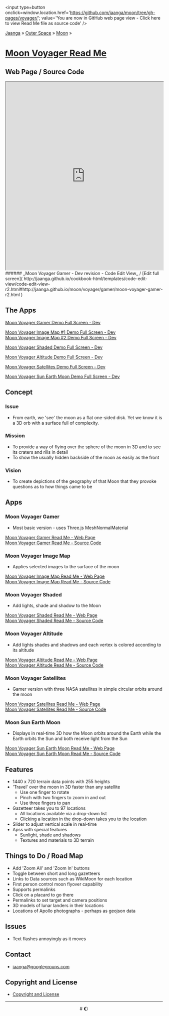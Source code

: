 <span style=display:none; >[You are now in GitHub source code view - click here to view Read Me file as a web page]( http://jaanga.github.io/moon/voyager/index.html "View file as a web page." ) </span>
<input type=button onclick=window.location.href='https://github.com/jaanga/moon/tree/gh-pages/voyager/'; value='You are now in GitHub web page view - Click here to view Read Me file as source code'  />

[Jaanga]( http://jaanga.github.io/ ) &raquo; [Outer Space]( http://jaanga.github.io/outer-space ) &raquo;
[Moon]( http://jaanga.github.io/moon/ ) &raquo;

[Moon Voyager Read Me]( index.html )
===

## Web Page / Source Code

<iframe class=ifr src=http://jaanga.github.io/cookbook-html/templates/code-edit-view/code-edit-view-r2.html#http://jaanga.github.io/moon/voyager/gamer/moon-voyager-gamer-r2.html width=100% height=600px ></iframe>  
###### _Moon Voyager Gamer - Dev revision - Code Edit View_ /  [Edit full screen]( http://jaanga.github.io/cookbook-html/templates/code-edit-view/code-edit-view-r2.html#http://jaanga.github.io/moon/voyager/gamer/moon-voyager-gamer-r2.html )

## The Apps

[Moon Voyager Gamer Demo Full Screen - Dev]( http://jaanga.github.io/moon/voyager/gamer/dev/ )

[Moon Voyager Image Map #1 Demo Full Screen - Dev]( http://jaanga.github.io/moon/voyager/image-map/dev/ )  
[Moon Voyager Image Map #2 Demo Full Screen - Dev]( http://jaanga.github.io/moon/voyager/image-map/moon-voyager-image-map-r1-2.html#http://jaanga.github.io/moon/images/moon_8k_color_brim16_4096x2048.jpg )  

[Moon Voyager Shaded Demo Full Screen - Dev]( http://jaanga.github.io/moon/voyager/shaded/dev/ )

[Moon Voyager Altitude Demo Full Screen - Dev]( http://jaanga.github.io/moon/voyager/altitude/dev/ )

[Moon Voyager Satellites Demo Full Screen - Dev]( http://jaanga.github.io/moon/voyager/satellites/dev/ )

[Moon Voyager Sun Earth Moon Demo Full Screen - Dev]( http://jaanga.github.io/moon/voyager/sun-earth-moon/dev/ )

## Concept

### Issue

* From earth, we 'see' the moon as a flat one-sided disk. Yet we know it is a 3D orb with a surface full of complexity.

### Mission

* To provide a way of flying over the sphere of the moon in 3D and to see its craters and rills in detail
* To show the usually hidden backside of the moon as easily as the front

### Vision

* To create depictions of the geography of that Moon that they provoke questions as to how things came to be


## Apps

### Moon Voyager Gamer

* Most basic version - uses Three.js MeshNormalMaterial

[Moon Voyager Gamer Read Me - Web Page]( http://jaanga.github.io/moon/voyager/gamer/ )  
[Moon Voyager Gamer Read Me - Source Code]( https://github.com/jaanga/moon/tree/gh-pages/voyager/gamer/ )  


### Moon Voyager Image Map

* Applies selected images to the surface of the moon

[Moon Voyager Image Map Read Me - Web Page]( http://jaanga.github.io/moon/voyager/image-map/ )  
[Moon Voyager Image Map Read Me - Source Code]( https://github.com/jaanga/moon/tree/gh-pages/voyager/image-map/ )  

### Moon Voyager Shaded

* Add lights, shade and shadow to the Moon

[Moon Voyager Shaded Read Me - Web Page]( http://jaanga.github.io/moon/voyager/shaded/ )  
[Moon Voyager Shaded Read Me - Source Code]( https://github.com/jaanga/moon/tree/gh-pages/voyager/shaded/ )  

### Moon Voyager Altitude

* Add lights shades and shadows and each vertex is colored according to its altitude

[Moon Voyager Altitude Read Me - Web Page]( http://jaanga.github.io/moon/voyager/altitude/ )  
[Moon Voyager Altitude Read Me - Source Code]( https://github.com/jaanga/moon/tree/gh-pages/voyager/altitude/ )  

### Moon Voyager Satellites

* Gamer version with three NASA satellites in simple circular orbits around the moon

[Moon Voyager Satellites Read Me - Web Page]( http://jaanga.github.io/moon/voyager/satellites/ )  
[Moon Voyager Satellites Read Me - Source Code]( https://github.com/jaanga/moon/tree/gh-pages/voyager/satellites/ )  

### Moon Sun Earth Moon

* Displays in real-time 3D how the Moon orbits around the Earth while the Earth orbits the Sun and both receive light from the Sun

[Moon Voyager Sun Earth Moon Read Me - Web Page]( http://jaanga.github.io/moon/voyager/sun-earth-moon/ )  
[Moon Voyager Sun Earth Moon Read Me - Source Code]( https://github.com/jaanga/moon/tree/gh-pages/voyager/sun-earth-moon/ )  



## Features

* 1440 x 720 terrain data points with 255 heights
* 'Travel' over the moon in 3D faster than any satellite
	* Use one finger to rotate
	* Pinch with two fingers to zoom in and out
	* Use three fingers to pan
* Gazetteer takes you to 97 locations
	* All locations available via a drop-down list
	* Clicking a location in the drop-down takes you to the location
* Slider to adjust vertical scale in real-time
* Apss with special features
	* Sunlight, shade and shadows
	* Textures and materials to 3D terrain



## Things to Do / Road Map

* Add 'Zoom All' and 'Zoom In' buttons
* Toggle between short and long gazetteers
* Links to Data sources such as WikiMoon for each location
* First person control moon flyover capability
* Supports permalinks
* Click on a placard to go there
* Permalinks to set target and camera positions
* 3D models of lunar landers in their locations
* Locations of Apollo photographs - perhaps as geojson data

## Issues

* Text flashes annoyingly as it moves

## Contact

* jaanga@googlegroups.com

## Copyright and License

* [Copyright and License]( http://jaanga.github.io/#http://jaanga.github.io/jaanga-copyright-and-mit-license.md ) 

***

<center title="Waxing Gibbous Moon" >
# <a href=javascript:window.scrollTo(0,0); style=text-decoration:none; >&#127764;</a>
</center>


